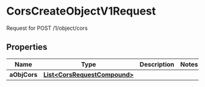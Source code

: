 

# CorsCreateObjectV1Request

Request for POST /1/object/cors

## Properties

| Name | Type | Description | Notes |
|------------ | ------------- | ------------- | -------------|
|**aObjCors** | [**List&lt;CorsRequestCompound&gt;**](CorsRequestCompound.md) |  |  |



